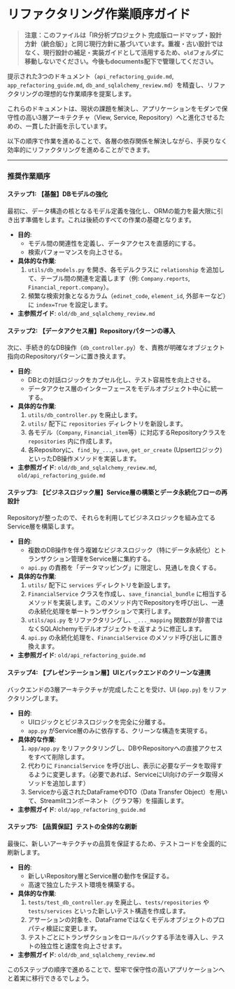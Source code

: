 # リファクタリング作業順序ガイド

> **注意：このファイルは「IR分析プロジェクト 完成版ロードマップ・設計方針（統合版）」と同じ現行方針に基づいています。重複・古い設計ではなく、現行設計の補足・実装ガイドとして活用するため、`old`フォルダに移動しないでください。今後もdocuments配下で管理してください。**

提示された3つのドキュメント（`api_refactoring_guide.md`, `app_refactoring_guide.md`, `db_and_sqlalchemy_review.md`）を精査し、リファクタリングの理想的な作業順序を提案します。

これらのドキュメントは、現状の課題を解決し、アプリケーションをモダンで保守性の高い3層アーキテクチャ（View, Service, Repository）へと進化させるための、一貫した計画を示しています。

以下の順序で作業を進めることで、各層の依存関係を解決しながら、手戻りなく効率的にリファクタリングを進めることができます。

---

### **推奨作業順序**

#### **ステップ1: 【基盤】DBモデルの強化**

最初に、データ構造の核となるモデル定義を強化し、ORMの能力を最大限に引き出す準備をします。これは後続のすべての作業の基礎となります。

*   **目的**:
    *   モデル間の関連性を定義し、データアクセスを直感的にする。
    *   検索パフォーマンスを向上させる。
*   **具体的な作業**:
    1.  `utils/db_models.py` を開き、各モデルクラスに `relationship` を追加して、テーブル間の関連を定義します（例: `Company.reports`, `Financial_report.company`）。
    2.  頻繁な検索対象となるカラム（`edinet_code`, `element_id`, 外部キーなど）に `index=True` を設定します。
*   **主参照ガイド**: `old/db_and_sqlalchemy_review.md`


#### **ステップ2: 【データアクセス層】Repositoryパターンの導入**

次に、手続き的なDB操作（`db_controller.py`）を、責務が明確なオブジェクト指向のRepositoryパターンに置き換えます。

*   **目的**:
    *   DBとの対話ロジックをカプセル化し、テスト容易性を向上させる。
    *   データアクセス層のインターフェースをモデルオブジェクト中心に統一する。
*   **具体的な作業**:
    1.  `utils/db_controller.py` を廃止します。
    2.  `utils/` 配下に `repositories` ディレクトリを新設します。
    3.  各モデル（`Company`, `Financial_item`等）に対応するRepositoryクラスを `repositories` 内に作成します。
    4.  各Repositoryに、`find_by_...`, `save`, `get_or_create` (Upsertロジック) といったDB操作メソッドを実装します。
*   **主参照ガイド**: `old/db_and_sqlalchemy_review.md`, `old/api_refactoring_guide.md`


#### **ステップ3: 【ビジネスロジック層】Service層の構築とデータ永続化フローの再設計**

Repositoryが整ったので、それらを利用してビジネスロジックを組み立てるService層を構築します。

*   **目的**:
    *   複数のDB操作を伴う複雑なビジネスロジック（特にデータ永続化）とトランザクション管理をService層に集約する。
    *   `api.py` の責務を「データマッピング」に限定し、見通しを良くする。
*   **具体的な作業**:
    1.  `utils/` 配下に `services` ディレクトリを新設します。
    2.  `FinancialService` クラスを作成し、`save_financial_bundle` に相当するメソッドを実装します。このメソッド内でRepositoryを呼び出し、一連の永続化処理を単一トランザクションで実行します。
    3.  `utils/api.py` をリファクタリングし、`_..._mapping` 関数群が辞書ではなくSQLAlchemyモデルオブジェクトを返すように修正します。
    4.  `api.py` の永続化処理を、`FinancialService` のメソッド呼び出しに置き換えます。
*   **主参照ガイド**: `old/api_refactoring_guide.md`


#### **ステップ4: 【プレゼンテーション層】UIとバックエンドのクリーンな連携**

バックエンドの3層アーキテクチャが完成したことを受け、UI (`app.py`) をリファクタリングします。

*   **目的**:
    *   UIロジックとビジネスロジックを完全に分離する。
    *   `app.py` がService層のみに依存する、クリーンな構造を実現する。
*   **具体的な作業**:
    1.  `app/app.py` をリファクタリングし、DBやRepositoryへの直接アクセスをすべて削除します。
    2.  代わりに `FinancialService` を呼び出し、表示に必要なデータを取得するように変更します。（必要であれば、ServiceにUI向けのデータ取得メソッドを追加します）
    3.  Serviceから返されたDataFrameやDTO（Data Transfer Object）を用いて、Streamlitコンポーネント（グラフ等）を描画します。
*   **主参照ガイド**: `old/app_refactoring_guide.md`


#### **ステップ5: 【品質保証】テストの全体的な刷新**

最後に、新しいアーキテクチャの品質を保証するため、テストコードを全面的に刷新します。

*   **目的**:
    *   新しいRepository層とService層の動作を保証する。
    *   高速で独立したテスト環境を構築する。
*   **具体的な作業**:
    1.  `tests/test_db_controller.py` を廃止し、`tests/repositories` や `tests/services` といった新しいテスト構造を作成します。
    2.  アサーションの対象を、DataFrameではなくモデルオブジェクトのプロパティ検証に変更します。
    3.  テストごとにトランザクションをロールバックする手法を導入し、テストの独立性と速度を向上させます。
*   **主参照ガイド**: `old/db_and_sqlalchemy_review.md`

この5ステップの順序で進めることで、堅牢で保守性の高いアプリケーションへと着実に移行できるでしょう。
